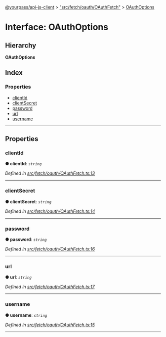 [@yourpass/api-js-client](../README.md) > ["src/fetch/oauth/OAuthFetch"](../modules/_src_fetch_oauth_oauthfetch_.md) > [OAuthOptions](../interfaces/_src_fetch_oauth_oauthfetch_.oauthoptions.md)

# Interface: OAuthOptions

## Hierarchy

**OAuthOptions**

## Index

### Properties

* [clientId](_src_fetch_oauth_oauthfetch_.oauthoptions.md#clientid)
* [clientSecret](_src_fetch_oauth_oauthfetch_.oauthoptions.md#clientsecret)
* [password](_src_fetch_oauth_oauthfetch_.oauthoptions.md#password)
* [url](_src_fetch_oauth_oauthfetch_.oauthoptions.md#url)
* [username](_src_fetch_oauth_oauthfetch_.oauthoptions.md#username)

---

## Properties

<a id="clientid"></a>

###  clientId

**● clientId**: *`string`*

*Defined in [src/fetch/oauth/OAuthFetch.ts:13](https://github.com/yourpass/yourpass-api-js-client/blob/6ee4079/src/fetch/oauth/OAuthFetch.ts#L13)*

___
<a id="clientsecret"></a>

###  clientSecret

**● clientSecret**: *`string`*

*Defined in [src/fetch/oauth/OAuthFetch.ts:14](https://github.com/yourpass/yourpass-api-js-client/blob/6ee4079/src/fetch/oauth/OAuthFetch.ts#L14)*

___
<a id="password"></a>

###  password

**● password**: *`string`*

*Defined in [src/fetch/oauth/OAuthFetch.ts:16](https://github.com/yourpass/yourpass-api-js-client/blob/6ee4079/src/fetch/oauth/OAuthFetch.ts#L16)*

___
<a id="url"></a>

###  url

**● url**: *`string`*

*Defined in [src/fetch/oauth/OAuthFetch.ts:17](https://github.com/yourpass/yourpass-api-js-client/blob/6ee4079/src/fetch/oauth/OAuthFetch.ts#L17)*

___
<a id="username"></a>

###  username

**● username**: *`string`*

*Defined in [src/fetch/oauth/OAuthFetch.ts:15](https://github.com/yourpass/yourpass-api-js-client/blob/6ee4079/src/fetch/oauth/OAuthFetch.ts#L15)*

___

